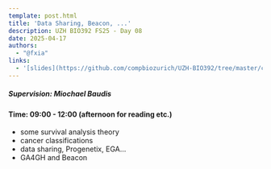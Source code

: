 ```yaml
---
template: post.html
title: 'Data Sharing, Beacon, ...'
description: UZH BIO392 FS25 - Day 08
date: 2025-04-17
authors:
  - "@fxia"
links:
  - '[slides](https://github.com/compbiozurich/UZH-BIO392/tree/master/course-material/2025-04-17___Michael-Baudis__Classifications,-Data-Sharing___BIO392-FS25.pdf)'
---
```


##### Supervision: Miochael Baudis
#### Time: 09:00 - 12:00 (afternoon for reading etc.)

- some survival analysis theory
- cancer classifications
- data sharing, Progenetix, EGA...
- GA4GH and Beacon

<!--more-->


